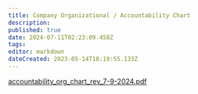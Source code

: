 ```yaml
---
title: Company Organizational / Accountability Chart
description: 
published: true
date: 2024-07-11T02:23:09.458Z
tags: 
editor: markdown
dateCreated: 2023-05-14T18:19:55.133Z
---
```


[accountability_org_chart_rev_7-9-2024.pdf](/accountability_org_chart_rev_7-9-2024.pdf)
